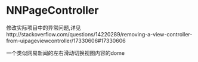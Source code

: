 # NNPageController
修改实际项目中的异常问题,详见http://stackoverflow.com/questions/14220289/removing-a-view-controller-from-uipageviewcontroller/17330606#17330606

一个类似网易新闻的左右滑动切换视图内容的dome





